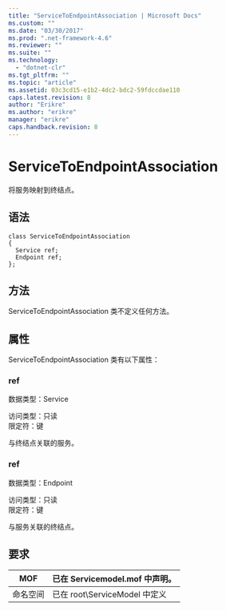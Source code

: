 ```yaml
---
title: "ServiceToEndpointAssociation | Microsoft Docs"
ms.custom: ""
ms.date: "03/30/2017"
ms.prod: ".net-framework-4.6"
ms.reviewer: ""
ms.suite: ""
ms.technology: 
  - "dotnet-clr"
ms.tgt_pltfrm: ""
ms.topic: "article"
ms.assetid: 03c3cd15-e1b2-4dc2-bdc2-59fdccdae110
caps.latest.revision: 8
author: "Erikre"
ms.author: "erikre"
manager: "erikre"
caps.handback.revision: 8
---
```

# ServiceToEndpointAssociation
将服务映射到终结点。  
  
## 语法  
  
```  
class ServiceToEndpointAssociation  
{  
  Service ref;  
  Endpoint ref;  
};  
```  
  
## 方法  
 ServiceToEndpointAssociation 类不定义任何方法。  
  
## 属性  
 ServiceToEndpointAssociation 类有以下属性：  
  
### ref  
 数据类型：Service  
  
 访问类型：只读  
限定符：键  
  
 与终结点关联的服务。  
  
### ref  
 数据类型：Endpoint  
  
 访问类型：只读  
限定符：键  
  
 与服务关联的终结点。  
  
## 要求  
  
|MOF|已在 Servicemodel.mof 中声明。|  
|---------|------------------------------|  
|命名空间|已在 root\\ServiceModel 中定义|